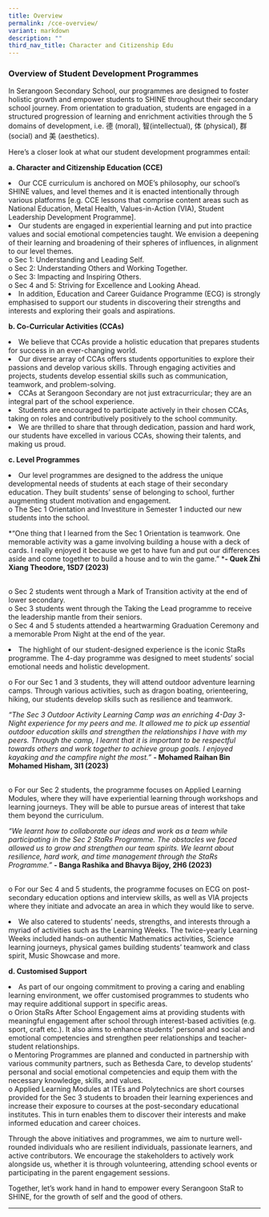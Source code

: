 ```yaml
---
title: Overview
permalink: /cce-overview/
variant: markdown
description: ""
third_nav_title: Character and Citizenship Edu
---
```

### Overview of Student Development Programmes

In Serangoon Secondary School, our programmes are designed to foster holistic growth and empower students to SHINE throughout their secondary school journey. From orientation to graduation, students are engaged in a structured progression of learning and enrichment activities through the 5 domains of development, i.e. 德 (moral), 智(intellectual), 体 (physical), 群 (social) and 美 (aesthetics).

Here’s a closer look at what our student development programmes entail:

**a.	Character and Citizenship Education (CCE)**

<li>Our CCE curriculum is anchored on MOE’s philosophy, our school’s SHINE values, and level themes and it is enacted intentionally through various platforms [e.g. CCE lessons that comprise content areas such as National Education, Metal Health, Values-in-Action (VIA), Student Leadership Development Programme].
</li><li>Our students are engaged in experiential learning and put into practice values and social emotional competencies taught. We envision a deepening of their learning and broadening of their spheres of influences, in alignment to our level themes.
<br>o	Sec 1: Understanding and Leading Self. 
<br>o	Sec 2: Understanding Others and Working Together. 
<br>o	Sec 3: Impacting and Inspiring Others. 
<br>o	Sec 4 and 5: Striving for Excellence and Looking Ahead.
</li><li>In addition, Education and Career Guidance Programme (ECG) is strongly emphasised to support our students in discovering their strengths and interests and exploring their goals and aspirations. </li>

**b.	Co-Curricular Activities (CCAs)**

<li>We believe that CCAs provide a holistic education that prepares students for success in an ever-changing world. 
</li><li>Our diverse array of CCAs offers students opportunities to explore their passions and develop various skills. Through engaging activities and projects, students develop essential skills such as communication, teamwork, and problem-solving.
</li><li>CCAs at Serangoon Secondary are not just extracurricular; they are an integral part of the school experience.
</li><li>Students are encouraged to participate actively in their chosen CCAs, taking on roles and contributively positively to the school community.
</li><li>We are thrilled to share that through dedication, passion and hard work, our students have excelled in various CCAs, showing their talents, and making us proud.</li>

**c.	Level Programmes**

<li>Our level programmes are designed to the address the unique developmental needs of students at each stage of their secondary education. They built students’ sense of belonging to school, further augmenting student motivation and engagement. 
<br>o	The Sec 1 Orientation and Investiture in Semester 1 inducted our new students into the school.
	
*“One thing that I learned from the Sec 1 Orientation is teamwork. One memorable activity was a game involving building a house with a deck of cards. I really enjoyed it because we get to have fun and put our differences aside and come together to build a house and to win the game.” ***- Quek Zhi Xiang Theodore, 1SD7 (2023)**

<br>o	Sec 2 students went through a Mark of Transition activity at the end of lower secondary. 
<br>o	Sec 3 students went through the Taking the Lead programme to receive the leadership mantle from their seniors. 
<br>o	Sec 4 and 5 students attended a heartwarming Graduation Ceremony and a memorable Prom Night at the end of the year.

</li><li>The highlight of our student-designed experience is the iconic StaRs programme. The 4-day programme was designed to meet students’ social emotional needs and holistic development.

o	For our Sec 1 and 3 students, they will attend outdoor adventure learning camps. Through various activities, such as dragon boating, orienteering, hiking, our students develop skills such as resilience and teamwork.

*“The Sec 3 Outdoor Activity Learning Camp was an enriching 4-Day 3-Night experience for my peers and me. It allowed me to pick up essential outdoor education skills and strengthen the relationships I have with my peers. Through the camp, I learnt that it is important to be respectful towards others and work together to achieve group goals. I enjoyed kayaking and the campfire night the most.”*
**- Mohamed Raihan Bin Mohamed Hisham, 3I1 (2023)**
	
<br>o	For our Sec 2 students, the programme focuses on Applied Learning Modules, where they will have experiential learning through workshops and learning journeys. They will be able to pursue areas of interest that take them beyond the curriculum.

*“We learnt how to collaborate our ideas and work as a team while participating in the Sec 2 StaRs Programme. The obstacles we faced allowed us to grow and strengthen our team spirits. We learnt about resilience, hard work, and time management through the StaRs Programme.”* **- Banga Rashika and Bhavya Bijoy, 2H6 (2023)**

<br>o	For our Sec 4 and 5 students, the programme focuses on ECG on post-secondary education options and interview skills, as well as VIA projects where they initiate and advocate an area in which they would like to serve.

</li><li>We also catered to students’ needs, strengths, and interests through a myriad of activities such as the Learning Weeks. The twice-yearly Learning Weeks included hands-on authentic Mathematics activities, Science learning journeys, physical games building students’ teamwork and class spirit, Music Showcase and more.</li>

**d.	Customised Support** 

<li>As part of our ongoing commitment to proving a caring and enabling learning environment, we offer customised programmes to students who may require additional support in specific areas.
<br>o	Orion StaRs After School Engagement aims at providing students with meaningful engagement after school through interest-based activities (e.g. sport, craft etc.). It also aims to enhance students’ personal and social and emotional competencies and strengthen peer relationships and teacher-student relationships.
<br>o	Mentoring Programmes are planned and conducted in partnership with various community partners, such as Bethesda Care, to develop students’ personal and social emotional competencies and equip them with the necessary knowledge, skills, and values. 
<br>o	Applied Learning Modules at ITEs and Polytechnics are short courses provided for the Sec 3 students to broaden their learning experiences and increase their exposure to courses at the post-secondary educational institutes. This in turn enables them to discover their interests and make informed education and career choices.</li>

Through the above initiatives and programmes, we aim to nurture well-rounded individuals who are resilient individuals, passionate learners, and active contributors. We encourage the stakeholders to actively work alongside us, whether it is through volunteering, attending school events or participating in the parent engagement sessions.

Together, let’s work hand in hand to empower every Serangoon StaR to SHINE, for the growth of self and the good of others.

<hr>